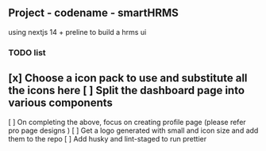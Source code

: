 ## Project - codename - smartHRMS

using nextjs 14 + preline to build a hrms ui

### TODO list

[x] Choose a icon pack to use and substitute all the icons here
[ ] Split the dashboard page into various components
---
[ ] On completing the above, focus on creating profile page (please refer pro page designs )
[ ] Get a logo generated with small and icon size and add them to the repo
[ ] Add husky and lint-staged to run prettier

